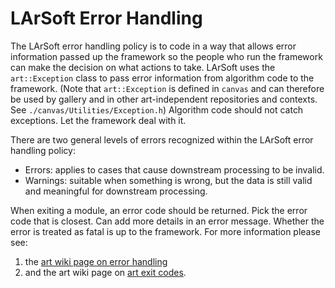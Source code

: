 # LArSoft Error Handling

The LArSoft error handling policy is to code in a way that allows error information passed up the framework so the people who run the framework can make the decision on what actions to take. LArSoft uses the `art::Exception` class to pass error information from algorithm code to the framework. (Note that `art::Exception` is defined in `canvas` and can therefore be used by gallery and in other art-independent repositories and contexts. See `./canvas/Utilities/Exception.h`) Algorithm code should not catch exceptions. Let the framework deal with it.

There are two general levels of errors recognized within the LArSoft error handling policy:

-   Errors: applies to cases that cause downstream processing to be invalid.
-   Warnings: suitable when something is wrong, but the data is still valid and meaningful for downstream processing.

When exiting a module, an error code should be returned. Pick the error code that is closest. Can add more details in an error message. Whether the error is treated as fatal is up to the framework. For more information please see:

1.  the [art wiki page on error handling](https://cdcvs.fnal.gov/redmine/projects/art/wiki/Error-handling_policy)
2.  and the art wiki page on [art exit codes](https://cdcvs.fnal.gov/redmine/projects/art/wiki/ArtExitCodes).
